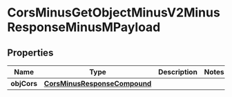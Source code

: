 
# CorsMinusGetObjectMinusV2MinusResponseMinusMPayload

## Properties
Name | Type | Description | Notes
------------ | ------------- | ------------- | -------------
**objCors** | [**CorsMinusResponseCompound**](CorsMinusResponseCompound.md) |  | 



